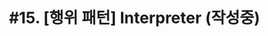 ---
layout: single
title: "#15. [행위 패턴]  Interpreter
(작성중)"
categories: "pattern"
tag: ["디자인 패턴", "행위 패턴"]
author_profile: false
sidebar: 
    nav: "docs"
---